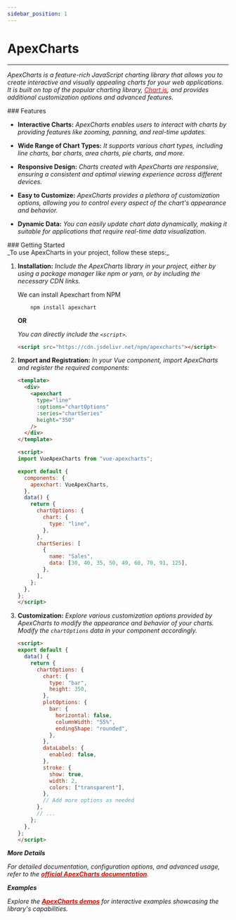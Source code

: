 ```yaml
---
sidebar_position: 1
---
```


# ApexCharts

<hr />

_ApexCharts is a feature-rich JavaScript charting library that allows you to create interactive and visually appealing charts for your web applications. It is built on top of the popular charting library, [<font color="#e20e02">Chart.js</font>](https://www.chartjs.org/), and provides additional customization options and advanced features._

<div className="mt-3 text-small">
### Features
</div>

- **Interactive Charts:** _ApexCharts enables users to interact with charts by providing features like zooming, panning, and real-time updates._

- **Wide Range of Chart Types:** _It supports various chart types, including line charts, bar charts, area charts, pie charts, and more._

- **Responsive Design:** _Charts created with ApexCharts are responsive, ensuring a consistent and optimal viewing experience across different devices._

- **Easy to Customize:** _ApexCharts provides a plethora of customization options, allowing you to control every aspect of the chart's appearance and behavior._

- **Dynamic Data:** _You can easily update chart data dynamically, making it suitable for applications that require real-time data visualization._

<div className="mt-3 text-small">
### Getting Started
</div>
_To use ApexCharts in your project, follow these steps:_

1.  **Installation:** _Include the ApexCharts library in your project, either by using a package manager like npm or yarn, or by including the necessary CDN links._

    We can install Apexchart from NPM

    ```npm
        npm install apexchart
    ```

    **OR**

    _You can directly include the `<script>`._

    ```html
    <script src="https://cdn.jsdelivr.net/npm/apexcharts"></script>
    ```

2.  **Import and Registration:** _In your Vue component, import ApexCharts and register the required components:_

    ```html
    <template>
      <div>
        <apexchart
          type="line"
          :options="chartOptions"
          :series="chartSeries"
          height="350"
        />
      </div>
    </template>

    <script>
    import VueApexCharts from "vue-apexcharts";

    export default {
      components: {
        apexchart: VueApexCharts,
      },
      data() {
        return {
          chartOptions: {
            chart: {
              type: "line",
            },
          },
          chartSeries: [
            {
              name: "Sales",
              data: [30, 40, 35, 50, 49, 60, 70, 91, 125],
            },
          ],
        };
      },
    };
    </script>
    ```

3.  **Customization:** _Explore various customization options provided by ApexCharts to modify the appearance and behavior of your charts. Modify the `chartOptions` data in your component accordingly._

    ```html
    <script>
    export default {
      data() {
        return {
          chartOptions: {
            chart: {
              type: "bar",
              height: 350,
            },
            plotOptions: {
              bar: {
                horizontal: false,
                columnWidth: "55%",
                endingShape: "rounded",
              },
            },
            dataLabels: {
              enabled: false,
            },
            stroke: {
              show: true,
              width: 2,
              colors: ["transparent"],
            },
            // Add more options as needed
          },
          // ...
        };
      },
    };
    </script>
    ```

**_More Details_**

_For detailed documentation, configuration options, and advanced usage, refer to the [<font color="#e20e02">**official ApexCharts documentation**</font>](https://apexcharts.com/docs/installation/)._

**_Examples_**

_Explore the [<font color="#e20e02">**ApexCharts demos**</font>](https://apexcharts.com/javascript-chart-demos/) for interactive examples showcasing the library's capabilities._
